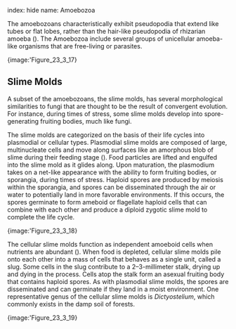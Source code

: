 index: hide
name: Amoebozoa

The amoebozoans characteristically exhibit pseudopodia that extend like tubes or flat lobes, rather than the hair-like pseudopodia of rhizarian amoeba (). The Amoebozoa include several groups of unicellular amoeba-like organisms that are free-living or parasites.


{image:'Figure_23_3_17}
        

## Slime Molds

A subset of the amoebozoans, the slime molds, has several morphological similarities to fungi that are thought to be the result of convergent evolution. For instance, during times of stress, some slime molds develop into spore-generating fruiting bodies, much like fungi.

The slime molds are categorized on the basis of their life cycles into plasmodial or cellular types. Plasmodial slime molds are composed of large, multinucleate cells and move along surfaces like an amorphous blob of slime during their feeding stage (). Food particles are lifted and engulfed into the slime mold as it glides along. Upon maturation, the plasmodium takes on a net-like appearance with the ability to form fruiting bodies, or sporangia, during times of stress. Haploid spores are produced by meiosis within the sporangia, and spores can be disseminated through the air or water to potentially land in more favorable environments. If this occurs, the spores germinate to form ameboid or flagellate haploid cells that can combine with each other and produce a diploid zygotic slime mold to complete the life cycle.


{image:'Figure_23_3_18}
        

The cellular slime molds function as independent amoeboid cells when nutrients are abundant (). When food is depleted, cellular slime molds pile onto each other into a mass of cells that behaves as a single unit, called a slug. Some cells in the slug contribute to a 2–3-millimeter stalk, drying up and dying in the process. Cells atop the stalk form an asexual fruiting body that contains haploid spores. As with plasmodial slime molds, the spores are disseminated and can germinate if they land in a moist environment. One representative genus of the cellular slime molds is  *Dictyostelium*, which commonly exists in the damp soil of forests.


{image:'Figure_23_3_19}
        
